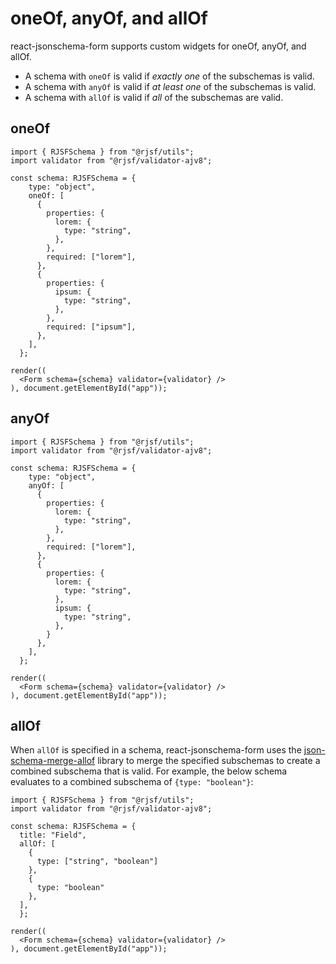 # oneOf, anyOf, and allOf

react-jsonschema-form supports custom widgets for oneOf, anyOf, and allOf.

- A schema with `oneOf` is valid if *exactly one* of the subschemas is valid.
- A schema with `anyOf` is valid if *at least one* of the subschemas is valid.
- A schema with `allOf` is valid if *all* of the subschemas are valid.

## oneOf

```tsx
import { RJSFSchema } from "@rjsf/utils";
import validator from "@rjsf/validator-ajv8";

const schema: RJSFSchema = {
    type: "object",
    oneOf: [
      {
        properties: {
          lorem: {
            type: "string",
          },
        },
        required: ["lorem"],
      },
      {
        properties: {
          ipsum: {
            type: "string",
          },
        },
        required: ["ipsum"],
      },
    ],
  };

render((
  <Form schema={schema} validator={validator} />
), document.getElementById("app"));
```

## anyOf

```tsx
import { RJSFSchema } from "@rjsf/utils";
import validator from "@rjsf/validator-ajv8";

const schema: RJSFSchema = {
    type: "object",
    anyOf: [
      {
        properties: {
          lorem: {
            type: "string",
          },
        },
        required: ["lorem"],
      },
      {
        properties: {
          lorem: {
            type: "string",
          },
          ipsum: {
            type: "string",
          },
        }
      },
    ],
  };

render((
  <Form schema={schema} validator={validator} />
), document.getElementById("app"));
```

## allOf

When `allOf` is specified in a schema, react-jsonschema-form uses the [json-schema-merge-allof](https://github.com/mokkabonna/json-schema-merge-allof) library to merge the specified subschemas to create a combined subschema that is valid. For example, the below schema evaluates to a combined subschema of `{type: "boolean"}`:

```tsx
import { RJSFSchema } from "@rjsf/utils";
import validator from "@rjsf/validator-ajv8";

const schema: RJSFSchema = {
  title: "Field",
  allOf: [
    {
      type: ["string", "boolean"]
    },
    {
      type: "boolean"
    },
  ],
  };

render((
  <Form schema={schema} validator={validator} />
), document.getElementById("app"));
```
